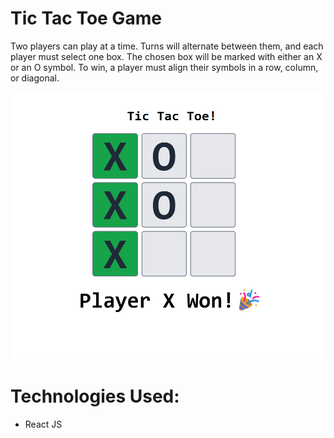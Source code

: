 # Tic Tac Toe Game

Two players can play at a time. Turns will alternate between them, and each player must select one box. The chosen box will be marked with either an X or an O symbol. To win, a player must align their symbols in a row, column, or diagonal.

![Tic Tac Toe Game](./src/images/tic-tac-toe.png)

# Technologies Used:

- React JS